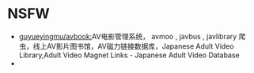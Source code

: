 # NSFW

- [guyueyingmu/avbook:](https://github.com/guyueyingmu/avbook)AV电影管理系统， avmoo , javbus , javlibrary 爬虫，线上AV影片图书馆，AV磁力链接数据库，Japanese Adult Video Library,Adult Video Magnet Links - Japanese Adult Video Database
- 